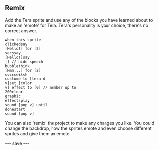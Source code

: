 ## Remix

Add the Tera sprite and use any of the blocks you have learned about to make an 'emote' for Tera. 
Tera's personality is your choice, there's no correct answer.

<code class="blocks" style="background-color: white">when this sprite clicked</code><code class="blocks" style="background-color:white">say [Hello!] for [2] secs</code><code class="blocks" style="background-color:white">say [Hello!]</code><code class="blocks" style="background-color:white">say [] // hide speech bubble</code><code class="blocks" style="background-color:white">think [Hmm...] for [2] secs</code><code class="blocks" style="background-color:white">switch costume to [tera-d v]</code><code class="blocks" style="background-color:white">set [color v] effect to [0] // number up to 200</code><code class="blocks" style="background-color:white">clear graphic effects</code><code class="blocks" style="background-color:white">play sound [pop v] until done</code><code class="blocks" style="background-color:white">start sound [pop v]</code> 

You can also 'remix' the project to make any changes you like. You could change the backdrop, how the sprites emote and even choose different sprites and give them an emote. 

<script>
scratchblocks.renderMatching("code.blocks", {
  inline: true,
  style:     'scratch3',   // Optional, defaults to 'scratch2'.
  // Repeat `style` and `languages` options here.
});
</script>

--- save ---
